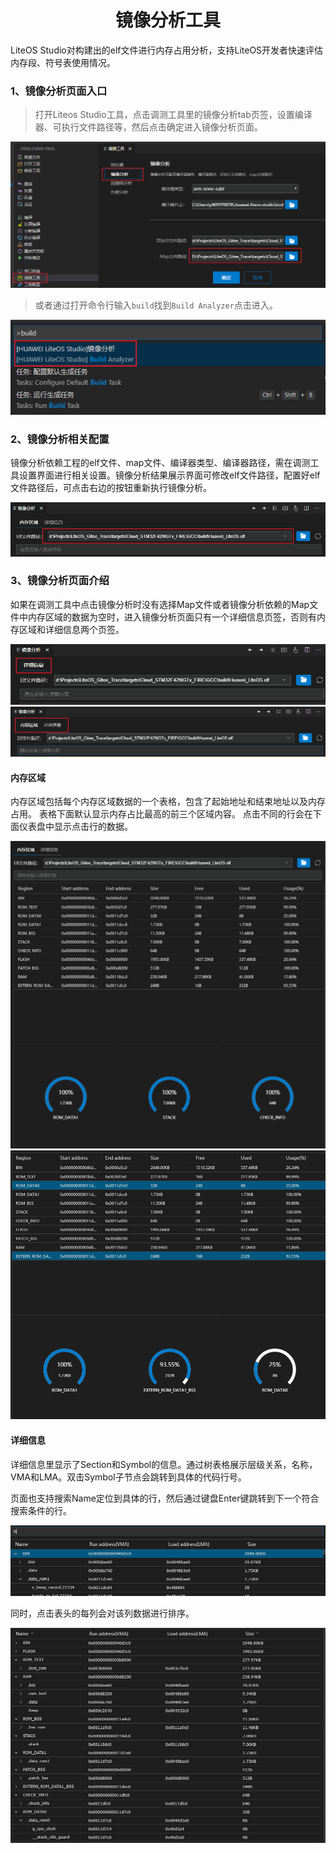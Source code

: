 <p align="center">
  <h1 align="center">镜像分析工具</h1>
</p>

LiteOS Studio对构建出的elf文件进行内存占用分析，支持LiteOS开发者快速评估内存段、符号表使用情况。


### 1、镜像分析页面入口
> 打开Liteos Studio工具，点击调测工具里的镜像分析tab页签，设置编译器、可执行文件路径等，然后点击确定进入镜像分析页面。

![avatar](images/buildAnalysis/buildAnalysisStart.png)

> 或者通过打开命令行输入`build`找到`Build Analyzer`点击进入。

![avatar](images/buildAnalysis/buildAnalysisStart2.png)

### 2、镜像分析相关配置
镜像分析依赖工程的elf文件、map文件、编译器类型、编译器路径，需在调测工具设置界面进行相关设置。镜像分析结果展示界面可修改elf文件路径，配置好elf文件路径后，可点击右边的按钮重新执行镜像分析。

![avatar](images/buildAnalysis/buildAnalysisConfig.png)

### 3、镜像分析页面介绍
如果在调测工具中点击镜像分析时没有选择Map文件或者镜像分析依赖的Map文件中内存区域的数据为空时，进入镜像分析页面只有一个详细信息页签，否则有内存区域和详细信息两个页签。

![avatar](images/buildAnalysis/buildAnalysisPage2.png)
![avatar](images/buildAnalysis/buildAnalysisPage1.png)

#### 内存区域
内存区域包括每个内存区域数据的一个表格，包含了起始地址和结束地址以及内存占用。
表格下面默认显示内存占比最高的前三个区域内容。
点击不同的行会在下面仪表盘中显示点击行的数据。

![avatar](images/buildAnalysis/buildAnalysisPage3.png)
![avatar](images/buildAnalysis/buildAnalysisPage4.png)

#### 详细信息
详细信息里显示了Section和Symbol的信息。通过树表格展示层级关系，名称，VMA和LMA。双击Symbol子节点会跳转到具体的代码行号。

页面也支持搜索Name定位到具体的行，然后通过键盘Enter键跳转到下一个符合搜索条件的行。

![avatar](images/buildAnalysis/buildAnalysisPage5.png)


同时，点击表头的每列会对该列数据进行排序。

![avatar](images/buildAnalysis/buildAnalysisPage6.png)